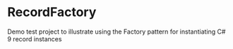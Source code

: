 # RecordFactory
Demo test project to illustrate using the Factory pattern for instantiating C# 9 record instances
